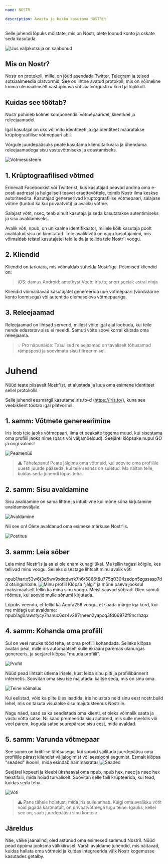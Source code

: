 ```yaml
---
name: NOSTR

description: Avasta ja hakka kasutama NOSTRit
---
```


Selle juhendi lõpuks mõistate, mis on Nostr, olete loonud konto ja oskate seda kasutada.

![Uus väljakutsuja on saabunud](assets/1.webp)

## Mis on Nostr?

Nostr on protokoll, millel on jõud asendada Twitter, Telegram ja teised sotsiaalmeedia platvormid. See on lihtne avatud protokoll, mis on võimeline looma ülemaailmselt vastupidava sotsiaalvõrgustiku kord ja lõplikult.

## Kuidas see töötab?

Nostr põhineb kolmel komponendil: võtmepaaridel, klientidel ja releejaamadel.

Igal kasutajal on üks või mitu identiteeti ja iga identiteet määratakse krüptograafilise võtmepaari abil.

Võrgule juurdepääsuks peate kasutama klienditarkvara ja ühenduma releejaamadega sisu vastuvõtmiseks ja edastamiseks.

![Võtmesüsteem](assets/2.webp)

## 1. Krüptograafilised võtmed

Erinevalt Facebookist või Twitterist, kus kasutajad peavad andma oma e-posti aadressi ja hulgaliselt teavet eraettevõttele, toimib Nostr ilma keskse autoriteedita. Kasutajad genereerivad krüptograafilise võtmepaari, salajase võtme (tuntud ka kui privaatvõti) ja avaliku võtme.

Salajast võtit, nsec, teab ainult kasutaja ja seda kasutatakse autentimiseks ja sisu avaldamiseks.

Avalik võti, npub, on unikaalne identifikaator, millele kõik kasutaja poolt avaldatud sisu on kinnitatud. Teie avalik võti on nagu kasutajanimi, mis võimaldab teistel kasutajatel teid leida ja tellida teie Nostr'i voogu.

## 2. Kliendid

Kliendid on tarkvara, mis võimaldab suhelda Nostr'iga. Peamised kliendid on:

> iOS: damus
> Android: amethyst
> Veeb: iris.to; snort.social; astral.ninja

Kliendid võimaldavad kasutajatel genereerida uue võtmepaari (võrdväärne konto loomisega) või autentida olemasoleva võtmepaariga.

## 3. Releejaamad

Releejaamad on lihtsad serverid, millest võite igal ajal loobuda, kui teile nende edastatav sisu ei meeldi. Samuti võite soovi korral käitada oma releejaama.

> 💡 Pro näpunäide: Tasulised releejaamad on tavaliselt tõhusamad rämpsposti ja soovimatu sisu filtreerimisel.

# Juhend

Nüüd teate piisavalt Nostr'ist, et alustada ja luua oma esimene identiteet sellel protokollil.

Selle juhendi eesmärgil kasutame iris.to-d (https://iris.to/), kuna see veebiklient töötab igal platvormil.

## 1. samm: Võtmete genereerimine

Iris loob teie jaoks võtmepaari, ilma et peaksite tegema muud, kui sisestama oma profiili jaoks nime (päris või väljamõeldud). Seejärel klõpsake nupul GO ja ongi valmis!

![Peamenüü](assets/3.webp)

> ⚠️ Tähelepanu! Peate jälgima oma võtmeid, kui soovite oma profiilile uuesti juurde pääseda, kui teie seanss on suletud. Ma näitan teile, kuidas seda juhendi lõpus teha.

## 2. samm: Sisu avaldamine

Sisu avaldamine on sama lihtne ja intuitiivne kui mõne sõna kirjutamine avaldamisväljale.

![Avaldamine](assets/4.webp)

Nii see on! Olete avaldanud oma esimese märkuse Nostr'is.

![Postitus](assets/5.webp)

## 3. samm: Leia sõber

Leia mind Nostr'is ja sa ei ole enam kunagi üksi. Ma tellin tagasi kõigile, kes tellivad minu voogu. Selleks sisestage lihtsalt minu avalik võti

npub1hartx53w6t3q5wv9xdqdwrk7h6r5866t8u775q0304zedpn5zgssasp7d3 otsinguribale.
![Minu profiil](assets/6.webp)
Klõpsa "jälgi" ja mõne päeva jooksul maksimaalselt tellin ka mina sinu voogu. Meist saavad sõbrad. Olen samuti rõõmus, kui soovid mulle sõnumi kirjutada.

Lõpuks veendu, et tellid ka Agora256 voogu, et saada märge iga kord, kui me midagi uut avaldame: npub1ag0rawstycy7nanuc6sz4v287rneen2yapcq3fd06972f8ncrhzqx

## 4. samm: Kohanda oma profiili

Sul on veel natuke tööd teha, et oma profiili kohandada. Selleks klõpsa avatari peal, mille iris automaatselt sulle ekraani paremas ülanurgas genereeris, ja seejärel klõpsa "muuda profiili".

![Profiil](assets/7.webp)

Nüüd pead lihtsalt ütlema irisele, kust leida sinu pilti ja profiilibännerit internetis. Soovitan oma sisu ise majutada: kaitse seda, mis on sinu oma.

![Teine võimalus](assets/8.webp)

Kui eelistad, võid ka pilte üles laadida, iris hoiustab neid sinu eest nostr.build lehel, mis on tasuta visuaalse sisu majutusteenus Nostrile.

Nagu näed, saad sa ka seadistada oma klienti, et oleks võimalik saata ja vastu võtta satse. Nii saad premeerida sisu autoreid, mis sulle meeldis või veel parem, koguda satse suurepärase sisu eest, mida avaldad.

## 5. samm: Varunda võtmepaar

See samm on kriitilise tähtsusega, kui soovid säilitada juurdepääsu oma profiilile pärast kliendist väljalogimist või sessiooni aegumist.
Esmalt klõpsa "seaded" ikoonil, mida esindab hammasratas
![Seaded](assets/9.webp)

Seejärel kopeeri ja kleebi ükshaaval oma npub, npub hex, nsec ja nsec hex tekstifaili, mida hoiad turvaliselt. Soovitan selle faili krüpteerida, kui tead, kuidas seda teha.

![Võti](assets/10.webp)

> ⚠️ Pane tähele hoiatust, mida iris sulle annab. Kuigi oma avalikku võtit võid jagada kartmatult, on privaatvõtmega lugu teine. Igaüks, kellel see on, saab juurdepääsu sinu kontole.

## Järeldus

Näe, väike jaanalind, oled astunud oma esimesed sammud Nostril. Nüüd pead õppima jooksma välkkiirusel. Varsti avaldame juhendid, mis näitavad, kuidas hallata oma võtmeid ja kuidas integreerida välk Nostr kogemusse kasutades getalby.